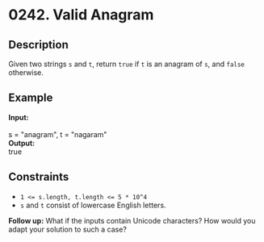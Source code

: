 # 0242. Valid Anagram

## Description

Given two strings `s` and `t`, return `true` if `t` is an anagram of `s`, and `false` otherwise.

## Example

**Input:**  
<br>
s = "anagram", t = "nagaram"
<br>
**Output:**
<br>
true

## Constraints

- `1 <= s.length, t.length <= 5 * 10^4`
- `s` and `t` consist of lowercase English letters.

**Follow up:** What if the inputs contain Unicode characters? How would you adapt your solution to such a case?
